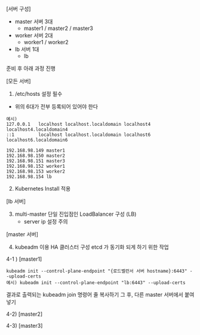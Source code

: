 [서버 구성]
- master 서버 3대
  - master1 / master2 / master3
- worker 서버 2대
  - worker1 / worker2
- lb 서버 1대
  - lb
  
준비 후 아래 과정 진행

[모든 서버] 
1. /etc/hosts 설정 필수
  - 위의 6대가 전부 등록되어 있어야 한다

```
예시)
127.0.0.1   localhost localhost.localdomain localhost4 localhost4.localdomain4
::1         localhost localhost.localdomain localhost6 localhost6.localdomain6

192.168.98.149 master1
192.168.98.150 master2
192.168.98.151 master3
192.168.98.152 worker1
192.168.98.153 worker2
192.168.98.154 lb
```

2. Kubernetes Install 적용
 
[lb 서버]

3. multi-master 단일 진입점인 LoadBalancer 구성 (LB)
   - server ip 설정 주의 

[master 서버]

4. kubeadm 이용 HA 클러스터 구성
etcd 가 동기화 되게 하기 위한 작업

4-1 ) [master1]
```
kubeadm init --control-plane-endpoint "{로드벨런서 서버 hostname}:6443" --upload-certs
예시) kubeadm init --control-plane-endpoint "lb:6443" --upload-certs
```
결과로 출력되는 kubeadm join 명령어 줄 복사하기
그 후, 다른 master 서버에서 붙여넣기 

4-2) [master2]

4-3) [master3]
